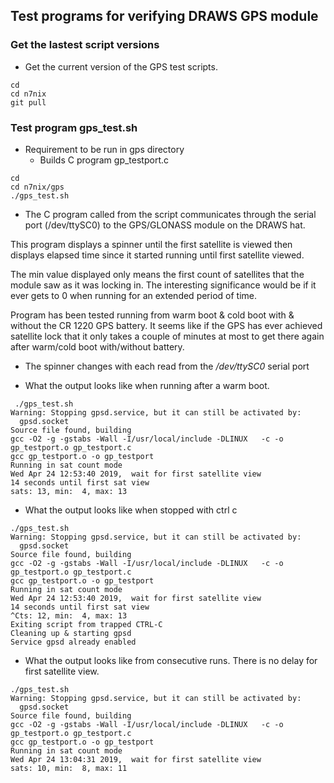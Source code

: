 ## Test programs for verifying DRAWS GPS module

### Get the lastest script versions

* Get the current version of the GPS test scripts.

```
cd
cd n7nix
git pull
```

### Test program gps_test.sh

* Requirement to be run in gps directory
  * Builds C program gp_testport.c

```
cd
cd n7nix/gps
./gps_test.sh
```
* The C program called from the script communicates through the serial port (/dev/ttySC0) to the GPS/GLONASS module on the DRAWS hat.

This program displays a spinner until the first satellite is viewed
then displays elapsed time since it started running until first
satellite viewed.

The min value displayed only means the first count of satellites that
the module saw as it was locking in. The interesting significance would
be if it ever gets to 0 when running for an extended period of time.

Program has been tested running from warm boot & cold boot with & without the
CR 1220 GPS battery. It seems like if the GPS has ever achieved satellite lock that
it only takes a couple of minutes at most to get there again after
warm/cold boot with/without battery.

* The spinner changes with each read from the _/dev/ttySC0_ serial port

* What the output looks like when running after a warm boot.

```
 ./gps_test.sh
Warning: Stopping gpsd.service, but it can still be activated by:
  gpsd.socket
Source file found, building
gcc -O2 -g -gstabs -Wall -I/usr/local/include -DLINUX   -c -o gp_testport.o gp_testport.c
gcc gp_testport.o -o gp_testport
Running in sat count mode
Wed Apr 24 12:53:40 2019,  wait for first satellite view
14 seconds until first sat view
sats: 13, min:  4, max: 13
```

* What the output looks like when stopped with ctrl c

```
./gps_test.sh
Warning: Stopping gpsd.service, but it can still be activated by:
  gpsd.socket
Source file found, building
gcc -O2 -g -gstabs -Wall -I/usr/local/include -DLINUX   -c -o gp_testport.o gp_testport.c
gcc gp_testport.o -o gp_testport
Running in sat count mode
Wed Apr 24 12:53:40 2019,  wait for first satellite view
14 seconds until first sat view
^Cts: 12, min:  4, max: 13
Exiting script from trapped CTRL-C
Cleaning up & starting gpsd
Service gpsd already enabled
```
* What the output looks like from consecutive runs. There is no delay for
first satellite view.

```
./gps_test.sh
Warning: Stopping gpsd.service, but it can still be activated by:
  gpsd.socket
Source file found, building
gcc -O2 -g -gstabs -Wall -I/usr/local/include -DLINUX   -c -o gp_testport.o gp_testport.c
gcc gp_testport.o -o gp_testport
Running in sat count mode
Wed Apr 24 13:04:31 2019,  wait for first satellite view
sats: 10, min:  8, max: 11
```
